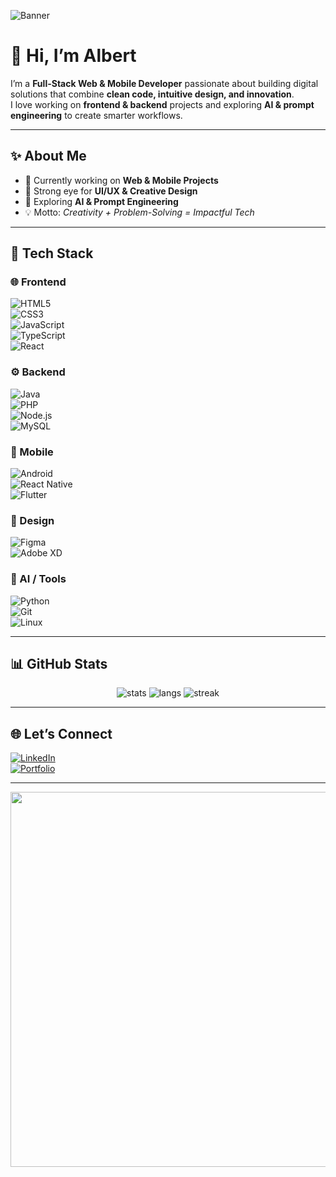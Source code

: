 <!-- Bannière -->
![Banner](https://raw.githubusercontent.com/YOUR_USERNAME/YOUR_USERNAME/main/assets/banner.gif)

# 👋 Hi, I’m Albert  

I’m a **Full-Stack Web & Mobile Developer** passionate about building digital solutions that combine **clean code, intuitive design, and innovation**.  
I love working on **frontend & backend** projects and exploring **AI & prompt engineering** to create smarter workflows.  

---

## ✨ About Me  

- 🔭 Currently working on **Web & Mobile Projects**  
- 🎨 Strong eye for **UI/UX & Creative Design**  
- 🤖 Exploring **AI & Prompt Engineering**  
- 💡 Motto: *Creativity + Problem-Solving = Impactful Tech*  

---

## 🚀 Tech Stack  

### 🌐 Frontend  
![HTML5](https://img.shields.io/badge/HTML5-E34F26?style=for-the-badge&logo=html5&logoColor=white)  
![CSS3](https://img.shields.io/badge/CSS3-1572B6?style=for-the-badge&logo=css3&logoColor=white)  
![JavaScript](https://img.shields.io/badge/JavaScript-F7DF1E?style=for-the-badge&logo=javascript&logoColor=black)  
![TypeScript](https://img.shields.io/badge/TypeScript-3178C6?style=for-the-badge&logo=typescript&logoColor=white)  
![React](https://img.shields.io/badge/React-20232A?style=for-the-badge&logo=react&logoColor=61DAFB)  

### ⚙️ Backend  
![Java](https://img.shields.io/badge/Java-ED8B00?style=for-the-badge&logo=openjdk&logoColor=white)  
![PHP](https://img.shields.io/badge/PHP-777BB4?style=for-the-badge&logo=php&logoColor=white)  
![Node.js](https://img.shields.io/badge/Node.js-339933?style=for-the-badge&logo=nodedotjs&logoColor=white)  
![MySQL](https://img.shields.io/badge/MySQL-4479A1?style=for-the-badge&logo=mysql&logoColor=white)  

### 📱 Mobile  
![Android](https://img.shields.io/badge/Android-3DDC84?style=for-the-badge&logo=android&logoColor=white)  
![React Native](https://img.shields.io/badge/React_Native-20232A?style=for-the-badge&logo=react&logoColor=61DAFB)  
![Flutter](https://img.shields.io/badge/Flutter-02569B?style=for-the-badge&logo=flutter&logoColor=white)  

### 🎨 Design  
![Figma](https://img.shields.io/badge/Figma-F24E1E?style=for-the-badge&logo=figma&logoColor=white)  
![Adobe XD](https://img.shields.io/badge/Adobe%20XD-470137?style=for-the-badge&logo=adobe-xd&logoColor=white)  

### 🤖 AI / Tools  
![Python](https://img.shields.io/badge/Python-3776AB?style=for-the-badge&logo=python&logoColor=white)  
![Git](https://img.shields.io/badge/Git-F05032?style=for-the-badge&logo=git&logoColor=white)  
![Linux](https://img.shields.io/badge/Linux-FCC624?style=for-the-badge&logo=linux&logoColor=black)  

---

## 📊 GitHub Stats  

<p align="center">
  <img src="https://github-readme-stats.vercel.app/api?username=Albert68-al&show_icons=true&theme=tokyonight" alt="stats" />
  <img src="https://github-readme-stats.vercel.app/api/top-langs/?username=Albert68-al&layout=compact&theme=tokyonight" alt="langs" />
  <img src="https://streak-stats.demolab.com?user=Albert68-al&theme=tokyonight&hide_border=true" alt="streak" />
</p>

---

## 🌐 Let’s Connect  

[![LinkedIn](https://img.shields.io/badge/LinkedIn-0077B5?style=for-the-badge&logo=linkedin&logoColor=white)](https://linkedin.com/in/albert-mukamba-dev68)  
[![Portfolio](https://img.shields.io/badge/Portfolio-000000?style=for-the-badge&logo=vercel&logoColor=white)](https://devalbert.netlify.app)

---

<!-- GIF animé -->
<p align="center">
  <img src="https://media.giphy.com/media/L1R1tvI9svkIWwpVYr/giphy.gif" width="600" />
</p>
